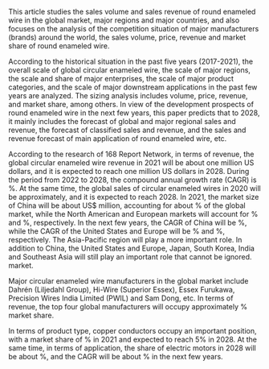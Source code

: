 This article studies the sales volume and sales revenue of round enameled wire in the global market, major regions and major countries, and also focuses on the analysis of the competition situation of major manufacturers (brands) around the world, the sales volume, price, revenue and market share of round enameled wire.

According to the historical situation in the past five years (2017-2021), the overall scale of global circular enameled wire, the scale of major regions, the scale and share of major enterprises, the scale of major product categories, and the scale of major downstream applications in the past few years are analyzed. The sizing analysis includes volume, price, revenue, and market share, among others. In view of the development prospects of round enameled wire in the next few years, this paper predicts that to 2028, it mainly includes the forecast of global and major regional sales and revenue, the forecast of classified sales and revenue, and the sales and revenue forecast of main application of round enameled wire, etc.

According to the research of 168 Report Network, in terms of revenue, the global circular enameled wire revenue in 2021 will be about one million US dollars, and it is expected to reach one million US dollars in 2028. During the period from 2022 to 2028, the compound annual growth rate (CAGR) is %. At the same time, the global sales of circular enameled wires in 2020 will be approximately, and it is expected to reach 2028. In 2021, the market size of China will be about US$ million, accounting for about % of the global market, while the North American and European markets will account for % and %, respectively. In the next few years, the CAGR of China will be %, while the CAGR of the United States and Europe will be % and %, respectively. The Asia-Pacific region will play a more important role. In addition to China, the United States and Europe, Japan, South Korea, India and Southeast Asia will still play an important role that cannot be ignored. market.

Major circular enameled wire manufacturers in the global market include Dahrén (Liljedahl Group), Hi-Wire (Superior Essex), Essex Furukawa, Precision Wires India Limited (PWIL) and Sam Dong, etc. In terms of revenue, the top four global manufacturers will occupy approximately % market share.

In terms of product type, copper conductors occupy an important position, with a market share of % in 2021 and expected to reach 5% in 2028. At the same time, in terms of application, the share of electric motors in 2028 will be about %, and the CAGR will be about % in the next few years.

